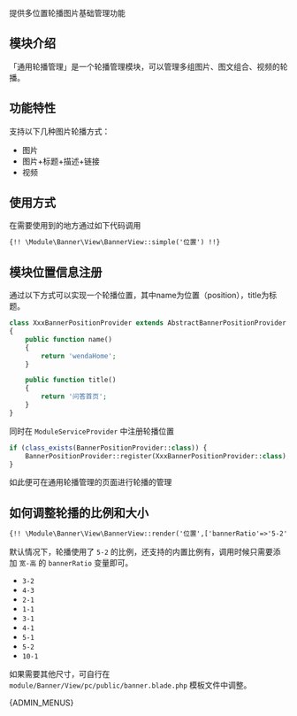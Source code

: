 提供多位置轮播图片基础管理功能

## 模块介绍

「通用轮播管理」是一个轮播管理模块，可以管理多组图片、图文组合、视频的轮播。

## 功能特性

支持以下几种图片轮播方式：

- 图片
- 图片+标题+描述+链接
- 视频

## 使用方式

在需要使用到的地方通过如下代码调用

```html
{!! \Module\Banner\View\BannerView::simple('位置') !!}
```

## 模块位置信息注册

通过以下方式可以实现一个轮播位置，其中name为位置（position），title为标题。

```php
class XxxBannerPositionProvider extends AbstractBannerPositionProvider
{
    public function name()
    {
        return 'wendaHome';
    }

    public function title()
    {
        return '问答首页';
    }
}
```

同时在 `ModuleServiceProvider` 中注册轮播位置

```php
if (class_exists(BannerPositionProvider::class)) {
    BannerPositionProvider::register(XxxBannerPositionProvider::class);
}
```

如此便可在通用轮播管理的页面进行轮播的管理

## 如何调整轮播的比例和大小

```html
{!! \Module\Banner\View\BannerView::render('位置',['bannerRatio'=>'5-2']) !!}
```

默认情况下，轮播使用了 `5-2` 的比例，还支持的内置比例有，调用时候只需要添加 `宽-高` 的 `bannerRatio` 变量即可。

- `3-2`
- `4-3`
- `2-1`
- `1-1`
- `3-1`
- `4-1`
- `5-1`
- `5-2`
- `10-1`

如果需要其他尺寸，可自行在 `module/Banner/View/pc/public/banner.blade.php` 模板文件中调整。


{ADMIN_MENUS}